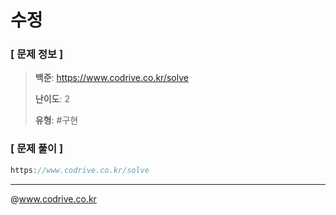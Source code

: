 # 수정

### [ 문제 정보 ]
> **백준**: https://www.codrive.co.kr/solve
> 
> **난이도**: 2
>
> **유형**: #구현


### [ 문제 풀이 ]
```Java
https://www.codrive.co.kr/solve
```


---
@www.codrive.co.kr
